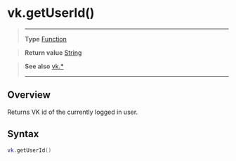 # vk.getUserId()

> --------------------- ------------------------------------------------------------------------------------------
> __Type__              [Function](https://docs.coronalabs.com/api/type/Function.html)

> __Return value__      [String](https://docs.coronalabs.com/api/type/String.html)

> __See also__          [vk.*](/plugin/vk/index.md)
> --------------------- ------------------------------------------------------------------------------------------

## Overview

Returns VK id of the currently logged in user.

## Syntax
```lua
vk.getUserId()
```